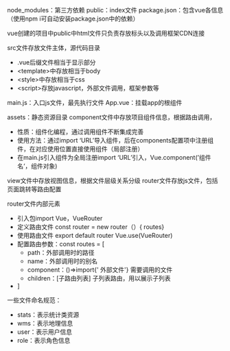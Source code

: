 node_modules：第三方依赖
public：index文件
package.json：包含vue各信息（使用npm i可自动安装package.json中的依赖）

vue创建的项目中public中html文件只负责存放标头以及调用框架CDN连接

src文件存放文件主体，源代码目录
- .vue后缀文件相当于显示部分
- \<template>中存放相当于body
- \<style>中存放相当于css
- \<script>存放javascript，外部文件调用，框架参数等

main.js：入口js文件，最先执行文件
App.vue：挂载app的根组件

assets：静态资源目录
component文件中存放项目组件信息，根据路由调用，
- 性质：组件化编程，通过调用组件不断集成完善
- 使用方法：通过import ‘URL’导入组件，后在components配置项中注册组件，在对应使用位置直接使用组件（局部注册）
- 在main.js引入组件为全局注册import ‘URL’引入，Vue.component(’组件名‘，组件对象)

view文件中存放视图信息，根据文件层级关系分级
router文件存放js文件，包括页面跳转等路由配置

router文件内部元素
- 引入包import Vue，VueRouter
- 定义路由文件 const router = new router（）{ routes} 
- 使用路由文件 export default router Vue.use(VueRouter)
- 配置路由参数：const routes = \[
	- path：外部调用时的路径
	- name：外部调用时的别名
	- component：()=>import{' 外部文件'} 需要调用的文件
	- children：\[子路由列表] 子列表路由，用以展示子列表
- ]
	


一些文件命名规范：
- stats：表示统计类资源
- wms：表示地理信息
- user：表示用户信息
- role：表示角色信息